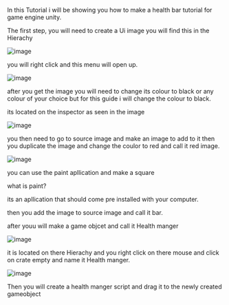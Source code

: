 In this Tutorial i will be showing you how to make a health bar tutorial for game engine unity.

The first step, you will need to create a Ui image  you will find this in the Hierachy 

![image](https://github.com/user-attachments/assets/73b7b8e5-86b1-43c2-bab5-92111220b44c)


you will right click and this menu will open up.

![image](https://github.com/user-attachments/assets/9d4d08b6-bd74-41a6-ba7a-c1b872f0f03e)

 
 after you get the image you will need to change its colour to black or any colour of your choice but for this guide i will change the colour to black.


its located on the inspector as seen in the image 


![image](https://github.com/user-attachments/assets/bb50bffe-f574-4fa7-ba9a-f02ff6e233c7)


you then need to go to source image  and make an image to add to it
then you duplicate the image and change the coulor to red and call it red image.

![image](https://github.com/user-attachments/assets/aeb880b1-0be5-43b3-998c-7c64cfad3e8f)

you can use the paint apllication  and make a square 

what is paint?

its an apllication that should come pre installed with your computer.

then you add the image to source image and call it bar.

after youu will make a game objcet and call it Health manger 

![image](https://github.com/user-attachments/assets/008830a4-b0bb-43b0-9493-de7875db97f5)

it is located on there Hierachy  and you right click on there mouse and  click on crate empty and name it Health manger.

![image](https://github.com/user-attachments/assets/d5f5c6f9-0eff-4c83-b296-c3d42fc211d0)

Then you will create a health manger script and drag it to the newly created gameobject







